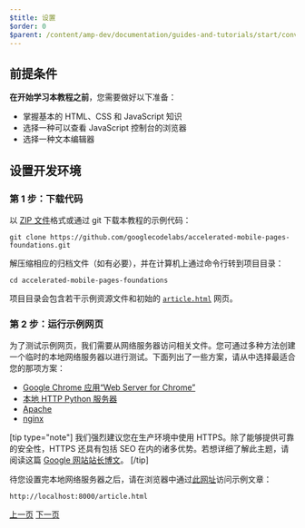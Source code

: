 ```yaml
---
$title: 设置
$order: 0
$parent: /content/amp-dev/documentation/guides-and-tutorials/start/converting/converting.md
---
```


## 前提条件

**在开始学习本教程之前**，您需要做好以下准备：

- 掌握基本的 HTML、CSS 和 JavaScript 知识
- 选择一种可以查看 JavaScript 控制台的浏览器
- 选择一种文本编辑器

## 设置开发环境

### 第 1 步：下载代码

以 [ZIP 文件](https://github.com/googlecodelabs/accelerated-mobile-pages-foundations/archive/master.zip)格式或通过 git 下载本教程的示例代码：

```shell
git clone https://github.com/googlecodelabs/accelerated-mobile-pages-foundations.git
```

解压缩相应的归档文件（如有必要），并在计算机上通过命令行转到项目目录：

```shell
cd accelerated-mobile-pages-foundations
```

项目目录会包含若干示例资源文件和初始的 [`article.html`](https://github.com/googlecodelabs/accelerated-mobile-pages-foundations/blob/master/article.html) 网页。

### 第 2 步：运行示例网页

为了测试示例网页，我们需要从网络服务器访问相关文件。您可通过多种方法创建一个临时的本地网络服务器以进行测试。下面列出了一些方案，请从中选择最适合您的那项方案：

- [Google Chrome 应用“Web Server for Chrome”](https://chrome.google.com/webstore/detail/web-server-for-chrome/ofhbbkphhbklhfoeikjpcbhemlocgigb)
- [本地 HTTP Python 服务器](https://developer.mozilla.org/zh-CN/docs/Learn/Common_questions/set_up_a_local_testing_server#Running_a_simple_local_HTTP_server)
- [Apache](https://httpd.apache.org/docs/2.4/getting-started.html)
- [nginx](http://nginx.org/)

[tip type="note"]
我们强烈建议您在生产环境中使用 HTTPS。除了能够提供可靠的安全性，HTTPS 还具有包括 SEO 在内的诸多优势。若想详细了解此主题，请阅读这篇 [Google 网站站长博文](https://webmasters.googleblog.com/2014/08/https-as-ranking-signal.html)。
[/tip]

待您设置完本地网络服务器之后，请在浏览器中通过[此网址](http://localhost:8000/article.html)访问示例文章：

```text
http://localhost:8000/article.html
```

<div class="prev-next-buttons">
  <a class="button prev-button" href="{{g.doc('/content/amp-dev/documentation/guides-and-tutorials/start/converting/converting.md', locale=doc.locale).url.path}}"><span class="arrow-prev">上一页</span></a>
  <a class="button next-button" href="{{g.doc('/content/docs/fundamentals/converting/building-page.md', locale=doc.locale).url.path}}"><span class="arrow-next">下一页</span></a>
</div>
